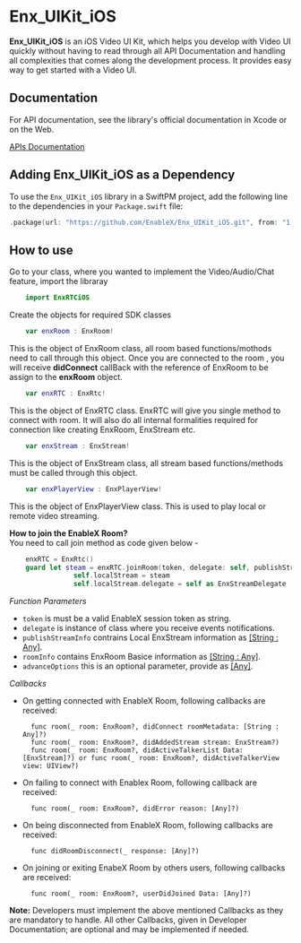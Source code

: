 # Enx_UIKit_iOS

**Enx_UIKit_iOS** is an iOS Video UI Kit, which helps you develop with Video UI quickly without having to read through all API Documentation and handling all complexities that comes along the development process. It provides easy way to get started with a Video UI.

## Documentation

For API documentation, see the library's official documentation in Xcode or on the Web.

[APIs Documentation](https://developer.enablex.io/docs/guides/ui-kit-guide/ios-ui-kit-guide/index/)

## Adding Enx_UIKit_iOS as a Dependency

To use the `Enx_UIKit_iOS` library in a SwiftPM project, 
add the following line to the dependencies in your `Package.swift` file:

```swift
.package(url: "https://github.com/EnableX/Enx_UIKit_iOS.git", from: "1.0.0"),
```

## How to use

Go to your class, where you wanted to implement the Video/Audio/Chat feature, import the libraray
```swift
    import EnxRTCiOS
```
Create the objects for required SDK classes

```swift
    var enxRoom : EnxRoom!
```
This is the object of EnxRoom class, all room based functions/mothods need to call through this object. Once you are connected to the room , you will receive **didConnect** callBack with the reference of EnxRoom to be assign to the **enxRoom** object.
```swift
    var enxRTC : EnxRtc!
```
This is the object of EnxRTC class. EnxRTC will give you single method to connect with room. It will also do all internal formalities required for connection like creating EnxRoom, EnxStream etc.

```swift
    var enxStream : EnxStream!
```
This is the object of EnxStream class, all stream based functions/methods must be called through this object.

```swift
    var enxPlayerView : EnxPlayerView!
```
This is the object of EnxPlayerView class. This is used to play local or remote video streaming.

**How to join the EnableX Room?**   
You need to call join method as code given below - 

```swift
    enxRTC = EnxRtc()
    guard let steam = enxRTC.joinRoom(token, delegate: self, publishStreamInfo: localStreamInfo, roomInfo: roomInfo , advanceOptions: nil) else{return}
                self.localStream = steam
                self.localStream.delegate = self as EnxStreamDelegate
```
*Function Parameters*

- `token` is must be a valid EnableX session token as string.
- `delegate` is instance of class where you receive events notifications.
- `publishStreamInfo` contrains Local EnxStream information as [[String : Any]](https://developer.enablex.io/docs/references/sdks/video-sdk/ios-sdk/stream-configuration/content/local-stream/).
- `roomInfo` contains EnxRoom Basice information as [[String : Any]](https://developer.enablex.io/docs/references/sdks/video-sdk/ios-sdk/room-connection/index/).
- `advanceOptions` this is an optional parameter, provide as [[Any]](https://developer.enablex.io/docs/references/sdks/video-sdk/ios-sdk/room-connection/index/).

*Callbacks* 

- On getting connected with EnableX Room, following callbacks are received:

        func room(_ room: EnxRoom?, didConnect roomMetadata: [String : Any]?)
        func room(_ room: EnxRoom?, didAddedStream stream: EnxStream?)
        func room(_ room: EnxRoom?, didActiveTalkerList Data: [EnxStream]?) or func room(_ room: EnxRoom?, didActiveTalkerView view: UIView?)

- On failing to connect with Enablex Room, following callback are received:

        func room(_ room: EnxRoom?, didError reason: [Any]?)

- On being disconnected from EnableX Room, following callbacks are received:

        func didRoomDisconnect(_ response: [Any]?)

- On joining or exiting EnabeX Room by others users, following callbacks are received:

        func room(_ room: EnxRoom?, userDidJoined Data: [Any]?)
    
**Note:** Developers must implement the above mentioned Callbacks as they are mandatory to handle. All other Callbacks, given in Developer Documentation; are optional and may be implemented if needed.
